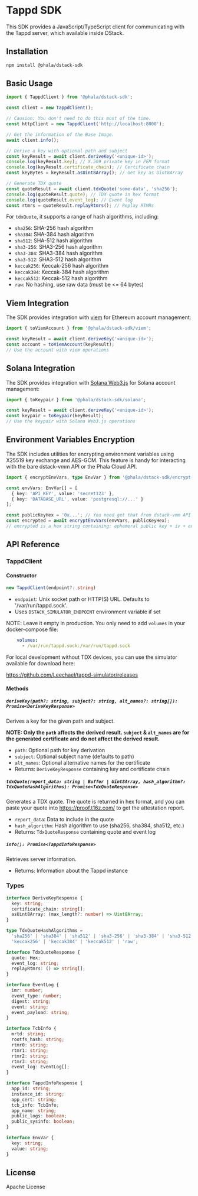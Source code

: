 # Tappd SDK

This SDK provides a JavaScript/TypeScript client for communicating with the Tappd server, which available inside DStack.

## Installation

```bash
npm install @phala/dstack-sdk
```

## Basic Usage

```typescript
import { TappdClient } from '@phala/dstack-sdk';

const client = new TappdClient();

// Causion: You don't need to do this most of the time.
const httpClient = new TappdClient('http://localhost:8000');

// Get the information of the Base Image.
await client.info();

// Derive a key with optional path and subject
const keyResult = await client.deriveKey('<unique-id>');
console.log(keyResult.key); // X.509 private key in PEM format
console.log(keyResult.certificate_chain); // Certificate chain
const keyBytes = keyResult.asUint8Array(); // Get key as Uint8Array

// Generate TDX quote
const quoteResult = await client.tdxQuote('some-data', 'sha256');
console.log(quoteResult.quote); // TDX quote in hex format
console.log(quoteResult.event_log); // Event log
const rtmrs = quoteResult.replayRtmrs(); // Replay RTMRs
```

For `tdxQuote`, it supports a range of hash algorithms, including:

- `sha256`: SHA-256 hash algorithm
- `sha384`: SHA-384 hash algorithm 
- `sha512`: SHA-512 hash algorithm
- `sha3-256`: SHA3-256 hash algorithm
- `sha3-384`: SHA3-384 hash algorithm
- `sha3-512`: SHA3-512 hash algorithm
- `keccak256`: Keccak-256 hash algorithm
- `keccak384`: Keccak-384 hash algorithm
- `keccak512`: Keccak-512 hash algorithm
- `raw`: No hashing, use raw data (must be <= 64 bytes)

## Viem Integration

The SDK provides integration with [viem](https://viem.sh/) for Ethereum account management:

```typescript
import { toViemAccount } from '@phala/dstack-sdk/viem';

const keyResult = await client.deriveKey('<unique-id>');
const account = toViemAccount(keyResult);
// Use the account with viem operations
```

## Solana Integration

The SDK provides integration with [Solana Web3.js](https://solana-labs.github.io/solana-web3.js/) for Solana account management:

```typescript
import { toKeypair } from '@phala/dstack-sdk/solana';

const keyResult = await client.deriveKey('<unique-id>');
const keypair = toKeypair(keyResult);
// Use the keypair with Solana Web3.js operations
```

## Environment Variables Encryption

The SDK includes utilities for encrypting environment variables using X25519 key exchange and AES-GCM. This feature is handy for interacting with the bare dstack-vmm API or the Phala Cloud API.

```typescript
import { encryptEnvVars, type EnvVar } from '@phala/dstack-sdk/encrypt-env-vars';

const envVars: EnvVar[] = [
  { key: 'API_KEY', value: 'secret123' },
  { key: 'DATABASE_URL', value: 'postgresql://...' }
];

const publicKeyHex = '0x...'; // You need get that from dstack-vmm API or Phala Cloud API.
const encrypted = await encryptEnvVars(envVars, publicKeyHex);
// encrypted is a hex string containing: ephemeral public key + iv + encrypted data
```

## API Reference

### TappdClient

#### Constructor
```typescript
new TappdClient(endpoint?: string)
```
- `endpoint`: Unix socket path or HTTP(S) URL. Defaults to '/var/run/tappd.sock'.
- Uses `DSTACK_SIMULATOR_ENDPOINT` environment variable if set

NOTE: Leave it empty in production. You only need to add `volumes` in your docker-compose file:

```yaml
    volumes:
      - /var/run/tappd.sock:/var/run/tappd.sock
```

For local development without TDX devices, you can use the simulator available for download here:

https://github.com/Leechael/tappd-simulator/releases

#### Methods

##### `deriveKey(path?: string, subject?: string, alt_names?: string[]): Promise<DeriveKeyResponse>`

Derives a key for the given path and subject.

**NOTE: Only the `path` affects the derived result. `subject` & `alt_names` are for the generated certificate and do not affect the derived result.**

- `path`: Optional path for key derivation
- `subject`: Optional subject name (defaults to path)
- `alt_names`: Optional alternative names for the certificate
- Returns: `DeriveKeyResponse` containing key and certificate chain

##### `tdxQuote(report_data: string | Buffer | Uint8Array, hash_algorithm?: TdxQuoteHashAlgorithms): Promise<TdxQuoteResponse>`

Generates a TDX quote. The quote is returned in hex format, and you can paste your quote into https://proof.t16z.com/ to get the attestation report.

- `report_data`: Data to include in the quote
- `hash_algorithm`: Hash algorithm to use (sha256, sha384, sha512, etc.)
- Returns: `TdxQuoteResponse` containing quote and event log

##### `info(): Promise<TappdInfoResponse>`
Retrieves server information.
- Returns: Information about the Tappd instance

### Types

```typescript
interface DeriveKeyResponse {
  key: string;
  certificate_chain: string[];
  asUint8Array: (max_length?: number) => Uint8Array;
}

type TdxQuoteHashAlgorithms =
  'sha256' | 'sha384' | 'sha512' | 'sha3-256' | 'sha3-384' | 'sha3-512' |
  'keccak256' | 'keccak384' | 'keccak512' | 'raw';

interface TdxQuoteResponse {
  quote: Hex;
  event_log: string;
  replayRtmrs: () => string[];
}

interface EventLog {
  imr: number;
  event_type: number;
  digest: string;
  event: string;
  event_payload: string;
}

interface TcbInfo {
  mrtd: string;
  rootfs_hash: string;
  rtmr0: string;
  rtmr1: string;
  rtmr2: string;
  rtmr3: string;
  event_log: EventLog[];
}

interface TappdInfoResponse {
  app_id: string;
  instance_id: string;
  app_cert: string;
  tcb_info: TcbInfo;
  app_name: string;
  public_logs: boolean;
  public_sysinfo: boolean;
}

interface EnvVar {
  key: string;
  value: string;
}
```

## License

Apache License
